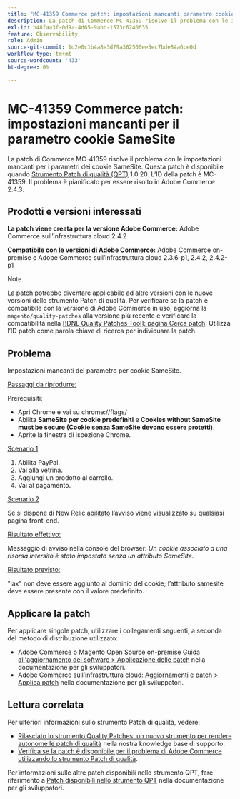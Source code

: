 ```yaml
---
title: "MC-41359 Commerce patch: impostazioni mancanti parametro cookie SameSite"
description: La patch di Commerce MC-41359 risolve il problema con le impostazioni mancanti per i parametri dei cookie SameSite. Questa patch è disponibile quando è installato [Quality Patches Tool (QPT)](/help/announcements/adobe-commerce-announcements/magento-quality-patches-released-new-tool-to-self-serve-quality-patches.md) 1.0.20. L’ID della patch è MC-41359. Il problema è pianificato per essere risolto in Adobe Commerce 2.4.3.
exl-id: b48faa3f-0d9a-4d65-9abb-1573c6240635
feature: Observability
role: Admin
source-git-commit: 1d2e0c1b4a8e3d79a362500ee3ec7bde84a6ce0d
workflow-type: tm+mt
source-wordcount: '433'
ht-degree: 0%

---
```


# MC-41359 Commerce patch: impostazioni mancanti per il parametro cookie SameSite

La patch di Commerce MC-41359 risolve il problema con le impostazioni mancanti per i parametri dei cookie SameSite. Questa patch è disponibile quando [Strumento Patch di qualità (QPT)](/help/announcements/adobe-commerce-announcements/magento-quality-patches-released-new-tool-to-self-serve-quality-patches.md) 1.0.20. L’ID della patch è MC-41359. Il problema è pianificato per essere risolto in Adobe Commerce 2.4.3.

## Prodotti e versioni interessati

**La patch viene creata per la versione Adobe Commerce:** Adobe Commerce sull’infrastruttura cloud 2.4.2

**Compatibile con le versioni di Adobe Commerce:** Adobe Commerce on-premise e Adobe Commerce sull’infrastruttura cloud 2.3.6-p1, 2.4.2, 2.4.2-p1

>[!NOTE]
>
>La patch potrebbe diventare applicabile ad altre versioni con le nuove versioni dello strumento Patch di qualità. Per verificare se la patch è compatibile con la versione di Adobe Commerce in uso, aggiorna la `magento/quality-patches` alla versione più recente e verificare la compatibilità nella [[!DNL Quality Patches Tool]: pagina Cerca patch](https://devdocs.magento.com/quality-patches/tool.html#patch-grid). Utilizza l’ID patch come parola chiave di ricerca per individuare la patch.

## Problema

Impostazioni mancanti del parametro per cookie SameSite.

<u>Passaggi da riprodurre:</u>

Prerequisiti:

* Apri Chrome e vai su chrome://flags/
* Abilita **SameSite per cookie predefiniti** e **Cookies without SameSite must be secure (Cookie senza SameSite devono essere protetti)**.
* Aprite la finestra di ispezione Chrome.

<u>Scenario 1</u>

1. Abilita PayPal.
1. Vai alla vetrina.
1. Aggiungi un prodotto al carrello.
1. Vai al pagamento.

<u>Scenario 2</u>

Se si dispone di New Relic [abilitato](https://docs.magento.com/user-guide/reports/new-relic-reporting.html) l’avviso viene visualizzato su qualsiasi pagina front-end.

<u>Risultato effettivo:</u>

Messaggio di avviso nella console del browser: *Un cookie associato a una risorsa intersito è stato impostato senza un attributo SameSite.*

<u>Risultato previsto:</u>

&quot;lax&quot; non deve essere aggiunto al dominio del cookie; l’attributo samesite deve essere presente con il valore predefinito.

## Applicare la patch

Per applicare singole patch, utilizzare i collegamenti seguenti, a seconda del metodo di distribuzione utilizzato:

* Adobe Commerce o Magento Open Source on-premise [Guida all&#39;aggiornamento del software > Applicazione delle patch](https://devdocs.magento.com/guides/v2.4/comp-mgr/patching/mqp.html) nella documentazione per gli sviluppatori.
* Adobe Commerce sull’infrastruttura cloud: [Aggiornamenti e patch > Applica patch](https://devdocs.magento.com/cloud/project/project-patch.html) nella documentazione per gli sviluppatori.

## Lettura correlata

Per ulteriori informazioni sullo strumento Patch di qualità, vedere:

* [Rilasciato lo strumento Quality Patches: un nuovo strumento per rendere autonome le patch di qualità](/help/announcements/adobe-commerce-announcements/magento-quality-patches-released-new-tool-to-self-serve-quality-patches.md) nella nostra knowledge base di supporto.
* [Verifica se la patch è disponibile per il problema di Adobe Commerce utilizzando lo strumento Patch di qualità](/help/support-tools/patches-available-in-qpt-tool/check-patch-for-magento-issue-with-magento-quality-patches.md).

Per informazioni sulle altre patch disponibili nello strumento QPT, fare riferimento a [Patch disponibili nello strumento QPT](https://devdocs.magento.com/quality-patches/tool.html#patch-grid) nella documentazione per gli sviluppatori.
